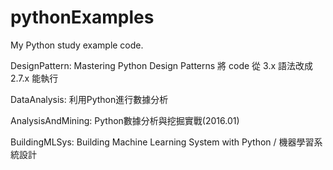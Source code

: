 # pythonExamples
My Python study example code.

DesignPattern:
Mastering Python Design Patterns
將 code 從 3.x 語法改成 2.7.x 能執行

DataAnalysis:
利用Python進行數據分析

AnalysisAndMining:
Python數據分析與挖掘實戰(2016.01)

BuildingMLSys:
Building Machine Learning System with Python / 機器學習系統設計

